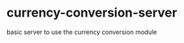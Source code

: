 currency-conversion-server
==========================

basic server to use the currency conversion module
